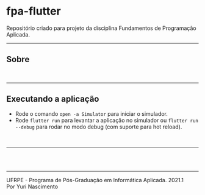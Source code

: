 # fpa-flutter

Repositório criado para projeto da disciplina Fundamentos de Programação Aplicada.
<br><hr>
## Sobre
<br><hr>
## Executando a aplicação
- Rode o comando ```open -a Simulator``` para iniciar o simulador.
- Rode ```flutter run``` para levantar a aplicação no simulador ou ```flutter run --debug``` para rodar no modo debug (com suporte para hot reload).

<br><hr>

<br><br><hr>
UFRPE - Programa de Pós-Graduação em Informática Aplicada. 2021.1
<br>
Por Yuri Nascimento
